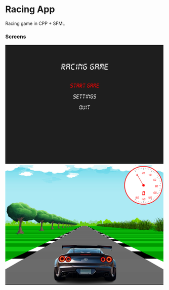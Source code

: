 # Racing App 

Racing game in CPP + SFML

### Screens

<img src="screenshots/home-screen.png" alt="Main Menu" width="500"/>
<img src="screenshots/game-screen.png" alt="Game Screen" width="500"/>